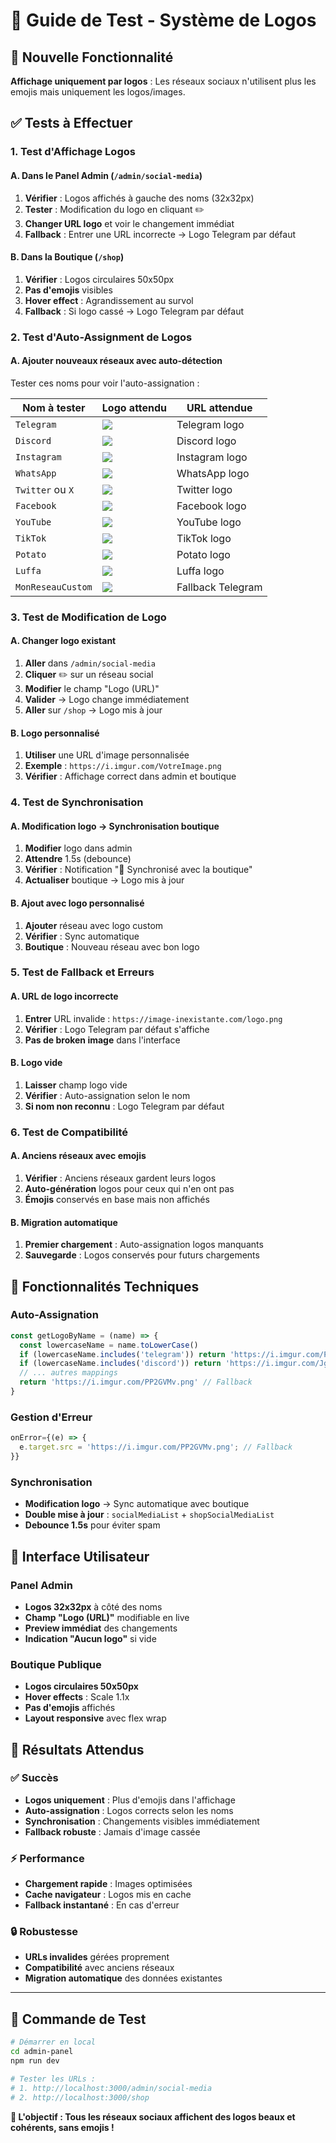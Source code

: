 # 🎨 Guide de Test - Système de Logos

## 🎯 Nouvelle Fonctionnalité

**Affichage uniquement par logos** : Les réseaux sociaux n'utilisent plus les emojis mais uniquement les logos/images.

## ✅ Tests à Effectuer

### 1. **Test d'Affichage Logos**

#### A. Dans le Panel Admin (`/admin/social-media`)
1. **Vérifier** : Logos affichés à gauche des noms (32x32px)
2. **Tester** : Modification du logo en cliquant ✏️ 
3. **Changer URL logo** et voir le changement immédiat
4. **Fallback** : Entrer une URL incorrecte → Logo Telegram par défaut

#### B. Dans la Boutique (`/shop`)
1. **Vérifier** : Logos circulaires 50x50px
2. **Pas d'emojis** visibles
3. **Hover effect** : Agrandissement au survol
4. **Fallback** : Si logo cassé → Logo Telegram par défaut

### 2. **Test d'Auto-Assignment de Logos**

#### A. Ajouter nouveaux réseaux avec auto-détection
Tester ces noms pour voir l'auto-assignation :

| Nom à tester | Logo attendu | URL attendue |
|-------------|--------------|--------------|
| `Telegram` | ![](https://i.imgur.com/PP2GVMv.png) | Telegram logo |
| `Discord` | ![](https://i.imgur.com/JgmWPPZ.png) | Discord logo |
| `Instagram` | ![](https://i.imgur.com/YBE4cnb.jpeg) | Instagram logo |
| `WhatsApp` | ![](https://i.imgur.com/WhatsApp.png) | WhatsApp logo |
| `Twitter` ou `X` | ![](https://i.imgur.com/twitter.png) | Twitter logo |
| `Facebook` | ![](https://i.imgur.com/facebook.png) | Facebook logo |
| `YouTube` | ![](https://i.imgur.com/youtube.png) | YouTube logo |
| `TikTok` | ![](https://i.imgur.com/tiktok.png) | TikTok logo |
| `Potato` | ![](https://i.imgur.com/LaRHc9L.png) | Potato logo |
| `Luffa` | ![](https://i.imgur.com/zkZtY0m.png) | Luffa logo |
| `MonReseauCustom` | ![](https://i.imgur.com/PP2GVMv.png) | Fallback Telegram |

### 3. **Test de Modification de Logo**

#### A. Changer logo existant
1. **Aller** dans `/admin/social-media`
2. **Cliquer** ✏️ sur un réseau social
3. **Modifier** le champ "Logo (URL)"
4. **Valider** → Logo change immédiatement
5. **Aller** sur `/shop` → Logo mis à jour

#### B. Logo personnalisé
1. **Utiliser** une URL d'image personnalisée
2. **Exemple** : `https://i.imgur.com/VotreImage.png`
3. **Vérifier** : Affichage correct dans admin et boutique

### 4. **Test de Synchronisation**

#### A. Modification logo → Synchronisation boutique
1. **Modifier** logo dans admin
2. **Attendre** 1.5s (debounce)
3. **Vérifier** : Notification "🔄 Synchronisé avec la boutique"
4. **Actualiser** boutique → Logo mis à jour

#### B. Ajout avec logo personnalisé
1. **Ajouter** réseau avec logo custom
2. **Vérifier** : Sync automatique
3. **Boutique** : Nouveau réseau avec bon logo

### 5. **Test de Fallback et Erreurs**

#### A. URL de logo incorrecte
1. **Entrer** URL invalide : `https://image-inexistante.com/logo.png`
2. **Vérifier** : Logo Telegram par défaut s'affiche
3. **Pas de broken image** dans l'interface

#### B. Logo vide
1. **Laisser** champ logo vide
2. **Vérifier** : Auto-assignation selon le nom
3. **Si nom non reconnu** : Logo Telegram par défaut

### 6. **Test de Compatibilité**

#### A. Anciens réseaux avec emojis
1. **Vérifier** : Anciens réseaux gardent leurs logos
2. **Auto-génération** logos pour ceux qui n'en ont pas
3. **Émojis** conservés en base mais non affichés

#### B. Migration automatique
1. **Premier chargement** : Auto-assignation logos manquants
2. **Sauvegarde** : Logos conservés pour futurs chargements

## 🔧 Fonctionnalités Techniques

### Auto-Assignation
```javascript
const getLogoByName = (name) => {
  const lowercaseName = name.toLowerCase()
  if (lowercaseName.includes('telegram')) return 'https://i.imgur.com/PP2GVMv.png'
  if (lowercaseName.includes('discord')) return 'https://i.imgur.com/JgmWPPZ.png'
  // ... autres mappings
  return 'https://i.imgur.com/PP2GVMv.png' // Fallback
}
```

### Gestion d'Erreur
```javascript
onError={(e) => {
  e.target.src = 'https://i.imgur.com/PP2GVMv.png'; // Fallback
}}
```

### Synchronisation
- **Modification logo** → Sync automatique avec boutique
- **Double mise à jour** : `socialMediaList` + `shopSocialMediaList`
- **Debounce 1.5s** pour éviter spam

## 📱 Interface Utilisateur

### Panel Admin
- **Logos 32x32px** à côté des noms
- **Champ "Logo (URL)"** modifiable en live
- **Preview immédiat** des changements
- **Indication "Aucun logo"** si vide

### Boutique Publique
- **Logos circulaires 50x50px**
- **Hover effects** : Scale 1.1x
- **Pas d'emojis** affichés
- **Layout responsive** avec flex wrap

## 🎯 Résultats Attendus

### ✅ Succès
- **Logos uniquement** : Plus d'emojis dans l'affichage
- **Auto-assignation** : Logos corrects selon les noms
- **Synchronisation** : Changements visibles immédiatement
- **Fallback robuste** : Jamais d'image cassée

### ⚡ Performance
- **Chargement rapide** : Images optimisées
- **Cache navigateur** : Logos mis en cache
- **Fallback instantané** : En cas d'erreur

### 🔒 Robustesse
- **URLs invalides** gérées proprement
- **Compatibilité** avec anciens réseaux
- **Migration automatique** des données existantes

---

## 🚀 Commande de Test

```bash
# Démarrer en local
cd admin-panel
npm run dev

# Tester les URLs :
# 1. http://localhost:3000/admin/social-media
# 2. http://localhost:3000/shop
```

**🎯 L'objectif : Tous les réseaux sociaux affichent des logos beaux et cohérents, sans emojis !**